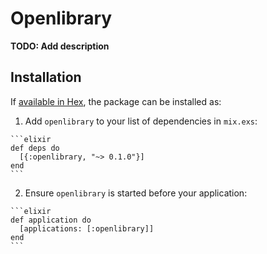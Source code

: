 # Openlibrary

**TODO: Add description**

## Installation

If [available in Hex](https://hex.pm/docs/publish), the package can be installed as:

  1. Add `openlibrary` to your list of dependencies in `mix.exs`:

    ```elixir
    def deps do
      [{:openlibrary, "~> 0.1.0"}]
    end
    ```

  2. Ensure `openlibrary` is started before your application:

    ```elixir
    def application do
      [applications: [:openlibrary]]
    end
    ```

